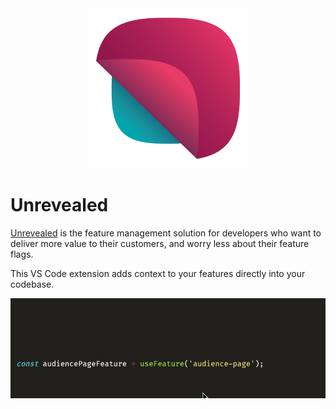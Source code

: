 <div style="text-align:center"><img src="resources/unrevealed-logo.png" alt="Unrevealed logo" /></div>

# Unrevealed

[Unrevealed](https://unrevealed.tech) is the feature management solution for developers who want to deliver more value to their customers, and worry less about their feature flags.

This VS Code extension adds context to your features directly into your codebase.

![Hover example](resources/hover-example.gif)
